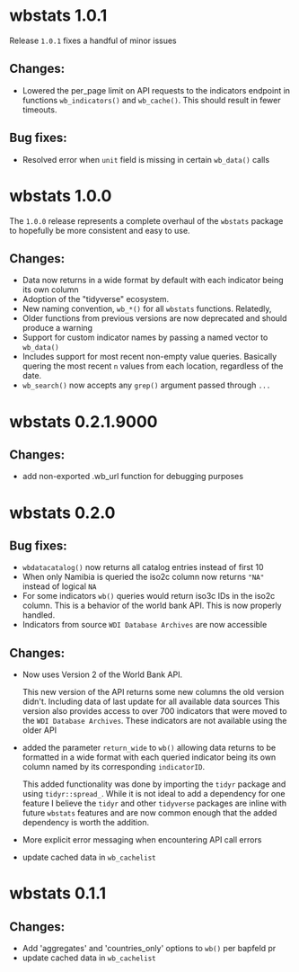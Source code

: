 # wbstats 1.0.1

Release `1.0.1` fixes a handful of minor issues

## Changes:
* Lowered the per_page limit on API requests to the indicators endpoint in functions
  `wb_indicators()` and `wb_cache()`. This should result in fewer timeouts.

## Bug fixes:
* Resolved error when `unit` field is missing in certain `wb_data()` calls


# wbstats 1.0.0

The `1.0.0` release represents a complete overhaul of the `wbstats` package to
hopefully be more consistent and easy to use.

## Changes:
* Data now returns in a wide format by default with each indicator being its own column
* Adoption of the "tidyverse" ecosystem.
* New naming convention, `wb_*()` for all `wbstats` functions. Relatedly,
* Older functions from previous versions are now deprecated and should produce a warning
* Support for custom indicator names by passing a named vector to `wb_data()`
* Includes support for most recent non-empty value queries. Basically quering the most recent
  `n` values from each location, regardless of the date.
* `wb_search()` now accepts any `grep()` argument passed through `...` 



# wbstats 0.2.1.9000

## Changes:
* add non-exported .wb_url function for debugging purposes


# wbstats 0.2.0
## Bug fixes:
* `wbdatacatalog()` now returns all catalog entries instead of first 10
* When only Namibia is queried the iso2c column now returns `"NA"` instead of logical `NA`
* For some indicators `wb()` queries would return iso3c IDs in the iso2c column. This is a behavior
  of the world bank API. This is now properly handled.
* Indicators from source `WDI Database Archives` are now accessible

## Changes:
* Now uses Version 2 of the World Bank API.

    This new version of the API returns some new columns the old version didn't. 
    Including data of last update for all available data sources
    This version also provides access to over 700 indicators that were moved to the `WDI Database Archives`.
    These indicators are not available using the older API

* added the parameter `return_wide` to `wb()` allowing data returns to be formatted
  in a wide format with each queried indicator being its own column named by its
  corresponding `indicatorID`.
  
    This added functionality was done by importing the `tidyr` package and using `tidyr::spread_`.
    While it is not ideal to add a dependency for one feature I believe the
    `tidyr` and other `tidyverse` packages are inline with future `wbstats` features and are now
    common enough that the added dependency is worth the addition.

* More explicit error messaging when encountering API call errors

* update cached data in `wb_cachelist`


# wbstats 0.1.1
## Changes:
* Add 'aggregates' and 'countries_only' options to `wb()` per bapfeld pr
* update cached data in `wb_cachelist`

